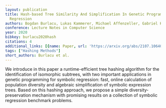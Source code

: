 ```yaml
---
layout: publication
title: Hash-based Tree Similarity And Simplification In Genetic Programming For Symbolic
  Regression
authors: Bogdan Burlacu, Lukas Kammerer, Michael Affenzeller, Gabriel Kronberger
conference: Lecture Notes in Computer Science
year: 2020
bibkey: burlacu2020hash
citations: 4
additional_links: [{name: Paper, url: 'https://arxiv.org/abs/2107.10640'}]
tags: ["Hashing Methods"]
short_authors: Burlacu et al.
---
```

We introduce in this paper a runtime-efficient tree hashing algorithm for the
identification of isomorphic subtrees, with two important applications in
genetic programming for symbolic regression: fast, online calculation of
population diversity and algebraic simplification of symbolic expression trees.
Based on this hashing approach, we propose a simple diversity-preservation
mechanism with promising results on a collection of symbolic regression
benchmark problems.